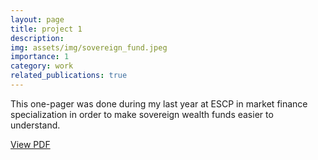 ```yaml
---
layout: page
title: project 1
description:
img: assets/img/sovereign_fund.jpeg
importance: 1
category: work
related_publications: true
---
```


This one-pager was done during my last year at ESCP in market finance specialization in order to make sovereign wealth funds easier to understand.

[View PDF](../asset/pdf/one_pager_fonds_souverains.pdf)
